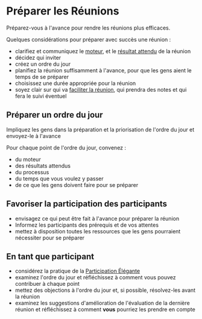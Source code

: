 # Préparer les Réunions

<summary>
Préparez-vous à l'avance pour rendre les réunions plus efficaces.
</summary>

Quelques considérations pour préparer avec succès une réunion :

- clarifiez et communiquez le [moteur](glossary:organizational-driver), et le [résultat attendu](glossary:intended-outcome) de la réunion
- décidez qui inviter
- créez un ordre du jour
- planifiez la réunion suffisamment à l'avance, pour que les gens aient le temps de se préparer
- choisissez une durée appropriée pour la réunion
- soyez clair sur qui va [faciliter la réunion](section:facilitate-meetings), qui prendra des notes et qui fera le suivi éventuel

## Préparer un ordre du jour

Impliquez les gens dans la préparation et la priorisation de l'ordre du jour et envoyez-le à l'avance

Pour chaque point de l'ordre du jour, convenez :

- du moteur
- des résultats attendus
- du processus
- du temps que vous voulez y passer
- de ce que les gens doivent faire pour se préparer

## Favoriser la participation des participants

- envisagez ce qui peut être fait à l'avance pour préparer la réunion
- Informez les participants des prérequis et de vos attentes
- mettez à disposition toutes les ressources que les gens pourraient nécessiter pour se préparer

## En tant que participant

- considérez la pratique de la [Participation Élégante](section:artful-participation)
- examinez l'ordre du jour et réfléchissez à comment vous pouvez contribuer à chaque point
- mettez des objections à l'ordre du jour et, si possible, résolvez-les avant la réunion
- examinez les suggestions d'amélioration de l'évaluation de la dernière réunion et réfléchissez à comment **vous** pourriez les prendre en compte